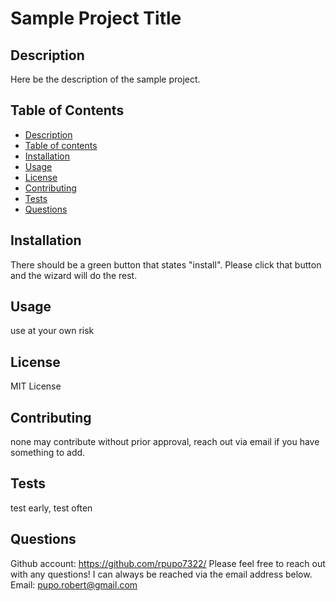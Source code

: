 # Sample Project Title
## Description
Here be the description of the sample project.
## Table of Contents
* [Description](#description)
* [Table of contents](#table-of-contents)
* [Installation](#installation)
* [Usage](#usage)
* [License](#license)
* [Contributing](#contributing)
* [Tests](#tests)
* [Questions](#questions)
## Installation
There should be a green button that states "install". Please click that button and the wizard will do the rest.
## Usage
use at your own risk
## License
MIT License
## Contributing
none may contribute without prior approval, reach out via email if you have something to add.
## Tests
test early, test often
## Questions
Github account: https://github.com/rpupo7322/
Please feel free to reach out with any questions! I can always be reached via the email address below.
Email: pupo.robert@gmail.com
